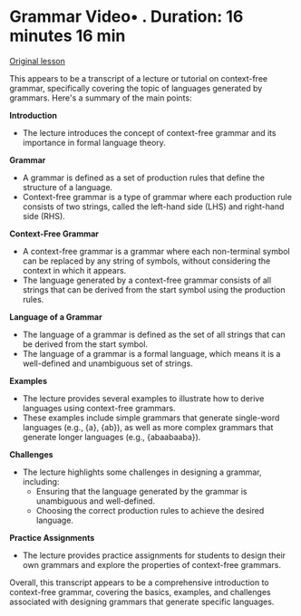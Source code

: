 # Grammar Video• . Duration: 16 minutes 16 min

[Original lesson](https://www.coursera.org/learn/uol-fundamentals-of-computer-science/lecture/DwCwb/grammar)

This appears to be a transcript of a lecture or tutorial on context-free grammar, specifically covering the topic of languages generated by grammars. Here's a summary of the main points:

**Introduction**

* The lecture introduces the concept of context-free grammar and its importance in formal language theory.

**Grammar**

* A grammar is defined as a set of production rules that define the structure of a language.
* Context-free grammar is a type of grammar where each production rule consists of two strings, called the left-hand side (LHS) and right-hand side (RHS).

**Context-Free Grammar**

* A context-free grammar is a grammar where each non-terminal symbol can be replaced by any string of symbols, without considering the context in which it appears.
* The language generated by a context-free grammar consists of all strings that can be derived from the start symbol using the production rules.

**Language of a Grammar**

* The language of a grammar is defined as the set of all strings that can be derived from the start symbol.
* The language of a grammar is a formal language, which means it is a well-defined and unambiguous set of strings.

**Examples**

* The lecture provides several examples to illustrate how to derive languages using context-free grammars.
* These examples include simple grammars that generate single-word languages (e.g., {a}, {ab}), as well as more complex grammars that generate longer languages (e.g., {abaabaaba}).

**Challenges**

* The lecture highlights some challenges in designing a grammar, including:
	+ Ensuring that the language generated by the grammar is unambiguous and well-defined.
	+ Choosing the correct production rules to achieve the desired language.

**Practice Assignments**

* The lecture provides practice assignments for students to design their own grammars and explore the properties of context-free grammars.

Overall, this transcript appears to be a comprehensive introduction to context-free grammar, covering the basics, examples, and challenges associated with designing grammars that generate specific languages.

